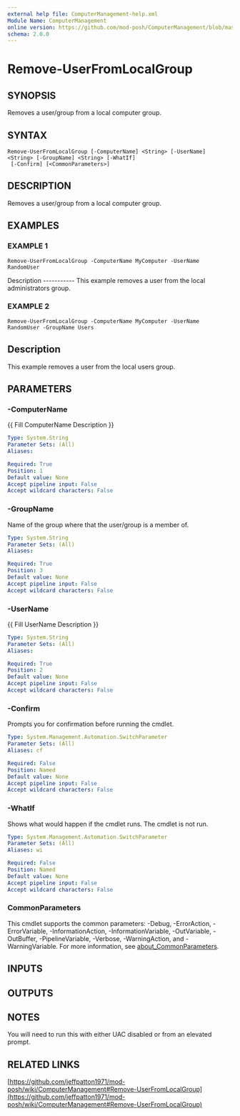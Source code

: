 ```yaml
---
external help file: ComputerManagement-help.xml
Module Name: ComputerManagement
online version: https://github.com/mod-posh/ComputerManagement/blob/master/docs/Remove-UserFromLocalGroup#remove-userfromlocalgroup
schema: 2.0.0
---
```


# Remove-UserFromLocalGroup

## SYNOPSIS
Removes a user/group from a local computer group.

## SYNTAX

```
Remove-UserFromLocalGroup [-ComputerName] <String> [-UserName] <String> [-GroupName] <String> [-WhatIf]
 [-Confirm] [<CommonParameters>]
```

## DESCRIPTION
Removes a user/group from a local computer group.

## EXAMPLES

### EXAMPLE 1
```
Remove-UserFromLocalGroup -ComputerName MyComputer -UserName RandomUser
```

Description
         -----------
         This example removes a user from the local administrators group.

### EXAMPLE 2
```
Remove-UserFromLocalGroup -ComputerName MyComputer -UserName RandomUser -GroupName Users
```

Description
-----------
This example removes a user from the local users group.

## PARAMETERS

### -ComputerName
{{ Fill ComputerName Description }}

```yaml
Type: System.String
Parameter Sets: (All)
Aliases:

Required: True
Position: 1
Default value: None
Accept pipeline input: False
Accept wildcard characters: False
```

### -GroupName
Name of the group where that the user/group is a member of.

```yaml
Type: System.String
Parameter Sets: (All)
Aliases:

Required: True
Position: 3
Default value: None
Accept pipeline input: False
Accept wildcard characters: False
```

### -UserName
{{ Fill UserName Description }}

```yaml
Type: System.String
Parameter Sets: (All)
Aliases:

Required: True
Position: 2
Default value: None
Accept pipeline input: False
Accept wildcard characters: False
```

### -Confirm
Prompts you for confirmation before running the cmdlet.

```yaml
Type: System.Management.Automation.SwitchParameter
Parameter Sets: (All)
Aliases: cf

Required: False
Position: Named
Default value: None
Accept pipeline input: False
Accept wildcard characters: False
```

### -WhatIf
Shows what would happen if the cmdlet runs.
The cmdlet is not run.

```yaml
Type: System.Management.Automation.SwitchParameter
Parameter Sets: (All)
Aliases: wi

Required: False
Position: Named
Default value: None
Accept pipeline input: False
Accept wildcard characters: False
```

### CommonParameters
This cmdlet supports the common parameters: -Debug, -ErrorAction, -ErrorVariable, -InformationAction, -InformationVariable, -OutVariable, -OutBuffer, -PipelineVariable, -Verbose, -WarningAction, and -WarningVariable. For more information, see [about_CommonParameters](http://go.microsoft.com/fwlink/?LinkID=113216).

## INPUTS

## OUTPUTS

## NOTES
You will need to run this with either UAC disabled or from an elevated prompt.

## RELATED LINKS

[https://github.com/jeffpatton1971/mod-posh/wiki/ComputerManagement#Remove-UserFromLocalGroup](https://github.com/jeffpatton1971/mod-posh/wiki/ComputerManagement#Remove-UserFromLocalGroup)

